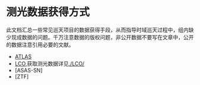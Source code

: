 # 测光数据获得方式
此文档汇总一些常见巡天项目的数据获得手段，从而指导时域巡天过程中，组内缺少现成数据的问题。千万注意数据的版权问题，非公开数据不要写在文章中，公开的数据注意引用必要的文献。
- [ATLAS](https://fallingstar-data.com/forcedphot/)
- [LCO](https://supernova.exchange/public/),获取测光数据详见[./LCO/](./LCO/README.md)
- [ASAS-SN]
- [ZTF]